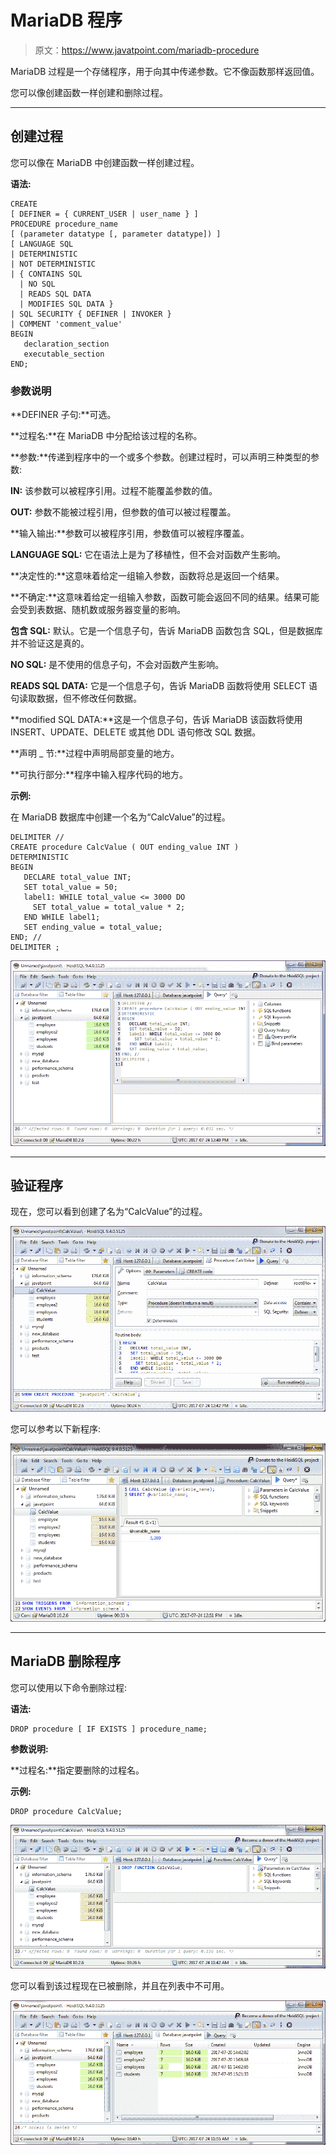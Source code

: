 # MariaDB 程序

> 原文：<https://www.javatpoint.com/mariadb-procedure>

MariaDB 过程是一个存储程序，用于向其中传递参数。它不像函数那样返回值。

您可以像创建函数一样创建和删除过程。

* * *

## 创建过程

您可以像在 MariaDB 中创建函数一样创建过程。

**语法:**

```
CREATE 
[ DEFINER = { CURRENT_USER | user_name } ] 
PROCEDURE procedure_name 
[ (parameter datatype [, parameter datatype]) ]
[ LANGUAGE SQL
| DETERMINISTIC
| NOT DETERMINISTIC
| { CONTAINS SQL 
  | NO SQL
  | READS SQL DATA
  | MODIFIES SQL DATA }
| SQL SECURITY { DEFINER | INVOKER }
| COMMENT 'comment_value'
BEGIN
   declaration_section
   executable_section
END; 

```

### 参数说明

**DEFINER 子句:**可选。

**过程名:**在 MariaDB 中分配给该过程的名称。

**参数:**传递到程序中的一个或多个参数。创建过程时，可以声明三种类型的参数:

**IN:** 该参数可以被程序引用。过程不能覆盖参数的值。

**OUT:** 参数不能被过程引用，但参数的值可以被过程覆盖。

**输入输出:**参数可以被程序引用，参数值可以被程序覆盖。

**LANGUAGE SQL:** 它在语法上是为了移植性，但不会对函数产生影响。

**决定性的:**这意味着给定一组输入参数，函数将总是返回一个结果。

**不确定:**这意味着给定一组输入参数，函数可能会返回不同的结果。结果可能会受到表数据、随机数或服务器变量的影响。

**包含 SQL:** 默认。它是一个信息子句，告诉 MariaDB 函数包含 SQL，但是数据库并不验证这是真的。

**NO SQL:** 是不使用的信息子句，不会对函数产生影响。

**READS SQL DATA:** 它是一个信息子句，告诉 MariaDB 函数将使用 SELECT 语句读取数据，但不修改任何数据。

**modified SQL DATA:**这是一个信息子句，告诉 MariaDB 该函数将使用 INSERT、UPDATE、DELETE 或其他 DDL 语句修改 SQL 数据。

**声明 _ 节:**过程中声明局部变量的地方。

**可执行部分:**程序中输入程序代码的地方。

**示例:**

在 MariaDB 数据库中创建一个名为“CalcValue”的过程。

```
DELIMITER //
CREATE procedure CalcValue ( OUT ending_value INT )
DETERMINISTIC
BEGIN
   DECLARE total_value INT;
   SET total_value = 50;
   label1: WHILE total_value <= 3000 DO
     SET total_value = total_value * 2;
   END WHILE label1;
   SET ending_value = total_value;
END; //
DELIMITER ; 

```

![MariaDB Procedure 1](img/528ca2e06949e415da30ee95c95fe5b7.png)

* * *

## 验证程序

现在，您可以看到创建了名为“CalcValue”的过程。

![MariaDB Procedure 2](img/d8838d3169cdcbae669dc724210906c8.png)

您可以参考以下新程序:

![MariaDB Procedure 3](img/b05d33e803603a02e9d35245bfe78903.png)

* * *

## MariaDB 删除程序

您可以使用以下命令删除过程:

**语法:**

```
DROP procedure [ IF EXISTS ] procedure_name; 

```

**参数说明:**

**过程名:**指定要删除的过程名。

**示例:**

```
DROP procedure CalcValue; 

```

![MariaDB Procedure 4](img/1e747afc6f4148542fce57191c0df32d.png)

您可以看到该过程现在已被删除，并且在列表中不可用。

![MariaDB Procedure 5](img/32358ccedfd1dfd1b26a7b9bfa139c27.png)